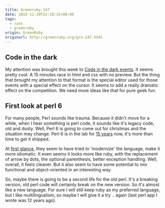 ```yaml
---
title: Greenruby 147
date: 2015-11-29T22:10:31+08:00
tags:
  - rant
  - greenruby
origin: GreenRuby
originurl: http://greenruby.org/grn-147.html
---
```

## Code in the dark

My attention was brought this week to [Code in the dark events][cid]. It seems
pretty cool. A 15 minutes race in html and css with no preview. But the thing
that brought my attention to that format is the special editor used for those
events with a special effect on the cursor. It seems to add a really dramatic
effect on the competition. We need more ideas like that for pure geek fun.

## First look at perl 6

For many people, Perl sounds like trauma. Because it didn't move for a while,
when I hear something is perl code, it sounds like it's legacy code, old and
dusty. Well, Perl 6 is going to come out for christmas and the situation may
change. Perl 6 is in the lab for [15 years][perl6released] now, it's more than
time to get it shipped.

At [first glance][perl6], they seem to have tried to 'modernize' the language,
make it more idiomatic. It even seems it looks more like ruby, with the
replacement of arrow by dots, the optional parenthesis, better exception
handling. Well, overall, it feels cleaner. But it also seem to have some
potential to mix functional and object-oriented in an interesting way.

So, maybe there is going to be a second life for the old perl. It's a breaking
version, old perl code will certainly break on the new version. So it's almost
like a new language. For sure I will still keep ruby as my preferred language,
but I like multilingualism, so maybe I will give it a try .. again (last perl
app I wrote was 12 years ago).

[cid]: http://codeinthedark.com/
[particles]: https://github.com/codeinthedark/editor/pull/1
[perl6released]: http://www.perlfoundation.org/perl6/index.cgi?when_will_perl_6_be_released
[perl6]: http://doc.perl6.org/language/5to6-nutshell
